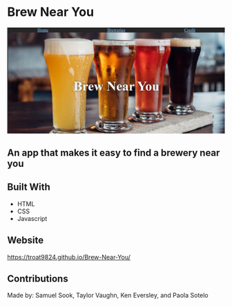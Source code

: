 # Brew Near You

![alt text](./assets/images/brew-near-you.jpg)

## An app that makes it easy to find a brewery near you

## Built With
* HTML
* CSS
* Javascript

## Website
https://troat9824.github.io/Brew-Near-You/

## Contributions
Made by: Samuel Sook, Taylor Vaughn, Ken Eversley, and Paola Sotelo
